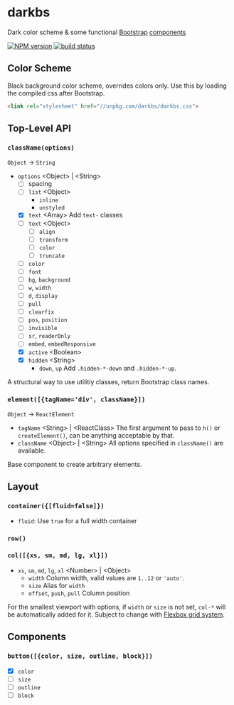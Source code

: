 # darkbs

Dark color scheme & some functional [Bootstrap][bs] [components][react]

[![NPM version][npm-image]][npm-url]
[![build status][travis-image]][travis-url]

[bs]: https://github.com/twbs/bootstrap
[react]: https://github.com/facebook/react
[travis-image]: https://travis-ci.org/dk00/darkbs.svg?branch=master
[travis-url]: https://travis-ci.org/dk00/darkbs
[npm-image]: https://img.shields.io/npm/v/darkbs.svg
[npm-url]: https://www.npmjs.com/package/darkbs

## Color Scheme

Black background color scheme, overrides colors only.
Use this by loading the compiled css after Bootstrap.

```html
<link rel="stylesheet" href="//unpkg.com/darkbs/darkbs.css">
```


## Top-Level API

### `className(options)`
`Object` → `String`

- `options` &lt;Object&gt; | &lt;String&gt;
  - [ ] spacing
  - [ ] `list` &lt;Object&gt;
    - `inline`
    - `unstyled`
  - [x] `text` &lt;Array&gt;
    Add `text-` classes
  - [ ] `text` &lt;Object&gt;
    - [ ] `align`
    - [ ] `transform`
    - [ ] `color`
    - [ ] `truncate`
  - [ ] `color`
  - [ ] `font`
  - [ ] `bg`, `background`
  - [ ] `w`, `width`
  - [ ] `d`, `display`
  - [ ] `pull`
  - [ ] `clearfix`
  - [ ] `pos`, `position`
  - [ ] `invisible`
  - [ ] `sr`, `readerOnly`
  - [ ] `embed`, `embedResponsive`
  - [x] `active` &lt;Boolean&gt;
  - [x] `hidden` &lt;String&gt;
    - `down`, `up`
    Add `.hidden-*-down` and `.hidden-*-up`.

A structural way to use utilitiy classes, return Bootstrap class names.

### `element([{tagName='div', className}])`
`Object` → `ReactElement`

- `tagName` &lt;String&gt; | &lt;ReactClass&gt;
  The first argument to pass to `h()` or `createElement()`, can be anything
  acceptable by that.
- `className` &lt;Object&gt; | &lt;String&gt;
  All options specified in `className()` are available.

Base component to create arbitrary elements.


## Layout

### `container({[fluid=false]})`

- `fluid`: Use `true` for a full width container

### `row()`

### `col([{xs, sm, md, lg, xl}])`
- `xs`, `sm`, `md`, `lg`, `xl` &lt;Number&gt; | &lt;Object&gt;
  - `width`
  Column width, valid values are `1..12` or `'auto'`.
  - `size`
  Alias for `width`
  - `offset`, `push`, `pull`
  Column position

For the smallest viewport with options, if `width` or `size` is not set,
`col-*` will be automatically added for it.
Subject to change with [Flexbox grid system][flex].

[flex]: http://v4-alpha.getbootstrap.com/layout/flexbox-grid/


## Components

### `button([{color, size, outline, block}])`
- [x] `color`
- [ ] `size`
- [ ] `outline`
- [ ] `block`
